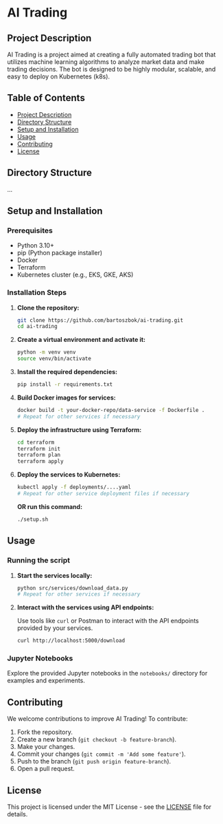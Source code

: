 # AI Trading

## Project Description

AI Trading is a project aimed at creating a fully automated trading bot that utilizes machine learning algorithms to analyze market data and make trading decisions. The bot is designed to be highly modular, scalable, and easy to deploy on Kubernetes (k8s).

## Table of Contents

- [Project Description](#project-description)
- [Directory Structure](#directory-structure)
- [Setup and Installation](#setup-and-installation)
- [Usage](#usage)
- [Contributing](#contributing)
- [License](#license)

## Directory Structure

...


## Setup and Installation

### Prerequisites

- Python 3.10+
- pip (Python package installer)
- Docker
- Terraform
- Kubernetes cluster (e.g., EKS, GKE, AKS)

### Installation Steps

1. **Clone the repository:**

    ```bash
    git clone https://github.com/bartoszbok/ai-trading.git
    cd ai-trading
    ```

2. **Create a virtual environment and activate it:**

    ```bash
    python -m venv venv
    source venv/bin/activate
    ```

3. **Install the required dependencies:**

    ```bash
    pip install -r requirements.txt
    ```

4. **Build Docker images for services:**

    ```bash
    docker build -t your-docker-repo/data-service -f Dockerfile .
    # Repeat for other services if necessary
    ```

5. **Deploy the infrastructure using Terraform:**

    ```bash
    cd terraform
    terraform init
    terraform plan
    terraform apply
    ```

6. **Deploy the services to Kubernetes:**

    ```bash
    kubectl apply -f deployments/....yaml
    # Repeat for other service deployment files if necessary
    ```

   **OR run this command:**

    ```bash
    ./setup.sh
    ```

## Usage

### Running the script

1. **Start the services locally:**

    ```bash
    python src/services/download_data.py
    # Repeat for other services if necessary
    ```

2. **Interact with the services using API endpoints:**

    Use tools like `curl` or Postman to interact with the API endpoints provided by your services.

    ```bash
    curl http://localhost:5000/download
    ```

### Jupyter Notebooks

Explore the provided Jupyter notebooks in the `notebooks/` directory for examples and experiments.

## Contributing

We welcome contributions to improve AI Trading! To contribute:

1. Fork the repository.
2. Create a new branch (`git checkout -b feature-branch`).
3. Make your changes.
4. Commit your changes (`git commit -m 'Add some feature'`).
5. Push to the branch (`git push origin feature-branch`).
6. Open a pull request.

## License

This project is licensed under the MIT License - see the [LICENSE](LICENSE) file for details.

